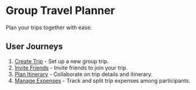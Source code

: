 # Group Travel Planner

Plan your trips together with ease.

## User Journeys

1. [Create Trip](docs/journeys/create-trip.md) - Set up a new group trip.
2. [Invite Friends](docs/journeys/invite-friends.md) - Invite friends to join your trip.
3. [Plan Itinerary](docs/journeys/plan-itinerary.md) - Collaborate on trip details and itinerary.
4. [Manage Expenses](docs/journeys/manage-expenses.md) - Track and split trip expenses among participants.